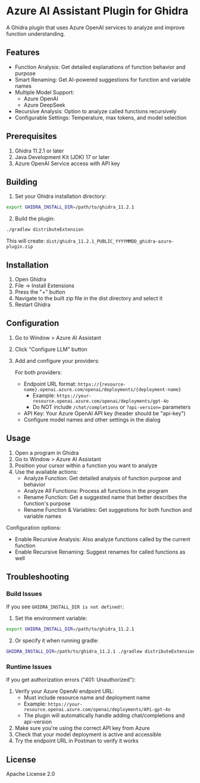 # Azure AI Assistant Plugin for Ghidra

A Ghidra plugin that uses Azure OpenAI services to analyze and improve function understanding.

## Features

- Function Analysis: Get detailed explanations of function behavior and purpose
- Smart Renaming: Get AI-powered suggestions for function and variable names
- Multiple Model Support: 
  - Azure OpenAI
  - Azure DeepSeek
- Recursive Analysis: Option to analyze called functions recursively
- Configurable Settings: Temperature, max tokens, and model selection

## Prerequisites

1. Ghidra 11.2.1 or later
2. Java Development Kit (JDK) 17 or later
3. Azure OpenAI Service access with API key

## Building

1. Set your Ghidra installation directory:
```bash
export GHIDRA_INSTALL_DIR=/path/to/ghidra_11.2.1
```

2. Build the plugin:
```bash
./gradlew distributeExtension
```

This will create: `dist/ghidra_11.2.1_PUBLIC_YYYYMMDD_ghidra-azure-plugin.zip`

## Installation

1. Open Ghidra
2. File -> Install Extensions
3. Press the "+" button
4. Navigate to the built zip file in the dist directory and select it
5. Restart Ghidra

## Configuration

1. Go to Window > Azure AI Assistant
2. Click "Configure LLM" button
3. Add and configure your providers:
   
   For both providers:
   - Endpoint URL format: `https://{resource-name}.openai.azure.com/openai/deployments/{deployment-name}`
     - Example: `https://your-resource.openai.azure.com/openai/deployments/gpt-4o`
     - Do NOT include `/chat/completions` or `?api-version=` parameters
   - API Key: Your Azure OpenAI API key (header should be "api-key")
   - Configure model names and other settings in the dialog

## Usage

1. Open a program in Ghidra
2. Go to Window > Azure AI Assistant
3. Position your cursor within a function you want to analyze
4. Use the available actions:
   - Analyze Function: Get detailed analysis of function purpose and behavior
   - Analyze All Functions: Process all functions in the program
   - Rename Function: Get a suggested name that better describes the function's purpose
   - Rename Function & Variables: Get suggestions for both function and variable names

Configuration options:
- Enable Recursive Analysis: Also analyze functions called by the current function
- Enable Recursive Renaming: Suggest renames for called functions as well

## Troubleshooting

### Build Issues

If you see `GHIDRA_INSTALL_DIR is not defined!`:
1. Set the environment variable:
```bash
export GHIDRA_INSTALL_DIR=/path/to/ghidra_11.2.1
```
2. Or specify it when running gradle:
```bash
GHIDRA_INSTALL_DIR=/path/to/ghidra_11.2.1 ./gradlew distributeExtension
```

### Runtime Issues

If you get authorization errors ("401: Unauthorized"):
1. Verify your Azure OpenAI endpoint URL:
   - Must include resource name and deployment name
   - Example: `https://your-resource.openai.azure.com/openai/deployments/APi-gpt-4o`
   - The plugin will automatically handle adding chat/completions and api-version
2. Make sure you're using the correct API key from Azure
3. Check that your model deployment is active and accessible
4. Try the endpoint URL in Postman to verify it works

## License

Apache License 2.0
